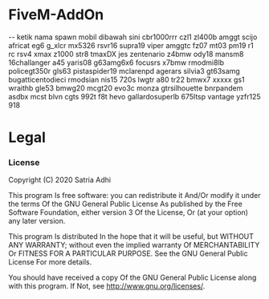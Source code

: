# FiveM-AddOn

-- ketik nama spawn mobil dibawah sini
cbr1000rrr
czl1
zl400b
amggt
scijo
africat
eg6
g_xlcr
mx5326
rsvr16
supra19
viper
amggtc
fz07
mt03
pm19
r1
rc
rsv4
xmax
z1000
str8
tmaxDX
jes
zentenario
z4bmw
ody18
mansm8
16challanger
a45
yaris08
g63amg6x6
focusrs
x7bmw
rmodmi8lb
policegt350r
gls63
pistaspider19
mclarenpd
agerars
silvia3
gt63samg
bugatticentodieci
rmodsian
nis15
720s
lwgtr
a80
tr22
bmwx7
xxxxx
gs1
wraithb
gle53
bmwg20
mcgt20
evo3c
monza
gtrsilhouette
bnrpandem
asdbx
mcst
blvn
cgts
992t
f8t
hevo
gallardosuperlb
675ltsp
vantage
yzfr125
918

# Legal
### License

Copyright (C) 2020 Satria Adhi

This program Is free software: you can redistribute it And/Or modify it under the terms Of the GNU General Public License As published by the Free Software Foundation, either version 3 Of the License, Or (at your option) any later version.

This program Is distributed In the hope that it will be useful, but WITHOUT ANY WARRANTY; without even the implied warranty Of MERCHANTABILITY Or FITNESS FOR A PARTICULAR PURPOSE. See the GNU General Public License For more details.

You should have received a copy Of the GNU General Public License along with this program. If Not, see http://www.gnu.org/licenses/.
